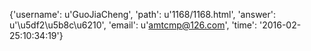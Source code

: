 {'username': u'GuoJiaCheng', 'path': u'1168/1168.html', 'answer': u'\u5df2\u5b8c\u6210', 'email': u'amtcmp@126.com', 'time': '2016-02-25:10:34:19'}